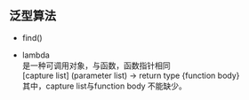 泛型算法
----- 
- find()

- lambda  
是一种可调用对象，与函数，函数指针相同  
[capture list] (parameter list) -> return type {function body}  
其中，capture list与function body 不能缺少。